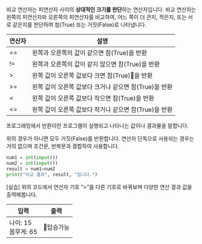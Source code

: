 비교 연산자는 피연산자 사이의 **상대적인 크기를 판단**하는 연산자입니다. 비교 연산자는 왼쪽의 피연산자와 오른쪽의 피연산자를 비교하여, 어느 쪽이 더 큰지, 작은지, 또는 서로 같은지를 판단하여 참(True) 또는 거짓(False)로 나타냅니다.

| **연산자** | **설명**                                          |
| ---------- | ------------------------------------------------- |
| ==         | 왼쪽과 오른쪽의 값이 같으면 참(True)을 반환           |
| !=         | 왼쪽과 오른쪽의 값이 같지 않으면 참(True)을 반환      |
| >          | 왼쪽 값이 오른쪽 값보다 크면 참(True)을 반환          |
| >=         | 왼쪽 값이 오른쪽 값보다 크거나 같으면 참(True)을 반환 |
| <          | 왼쪽 값이 오른쪽 값보다 작으면 참(True)을 반환        |
| <=         | 왼쪽 값이 오른쪽 값보다 작거나 같으면 참(True)을 반환 |

프로그래밍에서 반환이란 프로그램이 실행되고 나타나는 값이나 결과물을 말합니다.

위의 경우가 아니면 모두 거짓(False)를 반환합니다. 연산자 단독으로 사용되는 경우는 거의 없으며 조건문, 반복문과 결합하여 사용합니다.

```Python
num1 = int(input())
num2 = int(input())
result = num1>num2
print("비교 결과", result, "입니다.")
```
[실습] 위의 코드에서 연산자 기호 “>”를 다른 기호로 바꿔보며 다양한 연산 결과 값을 출력해봅니다.

| 입력                   | 출력      |
| ---------------------- | --------- |
| 나이: 15<br>몸무게: 65 | 탑승가능 |


